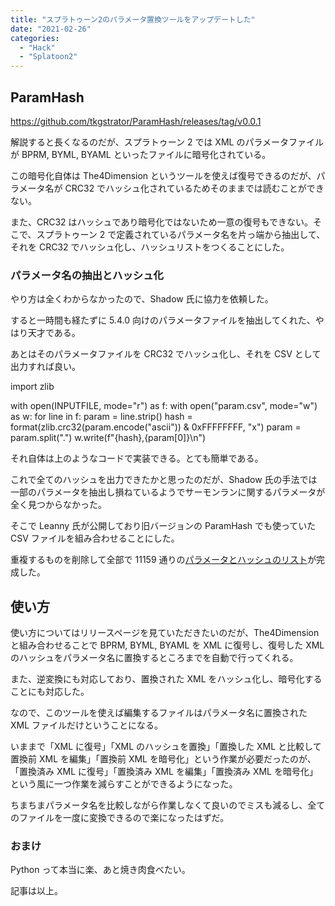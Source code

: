 ```yaml
---
title: "スプラトゥーン2のパラメータ置換ツールをアップデートした"
date: "2021-02-26"
categories:
  - "Hack"
  - "Splatoon2"
---
```


## ParamHash

https://github.com/tkgstrator/ParamHash/releases/tag/v0.0.1

解説すると長くなるのだが、スプラトゥーン 2 では XML のパラメータファイルが BPRM, BYML, BYAML といったファイルに暗号化されている。

この暗号化自体は The4Dimension というツールを使えば復号できるのだが、パラメータ名が CRC32 でハッシュ化されているためそのままでは読むことができない。

また、CRC32 はハッシュであり暗号化ではないため一意の復号もできない。そこで、スプラトゥーン 2 で定義されているパラメータ名を片っ端から抽出して、それを CRC32 でハッシュ化し、ハッシュリストをつくることにした。

### パラメータ名の抽出とハッシュ化

やり方は全くわからなかったので、Shadow 氏に協力を依頼した。

すると一時間も経たずに 5.4.0 向けのパラメータファイルを抽出してくれた、やはり天才である。

あとはそのパラメータファイルを CRC32 でハッシュ化し、それを CSV として出力すれば良い。

import zlib

with open(INPUTFILE, mode="r") as f:
with open("param.csv", mode="w") as w:
for line in f:
param = line.strip()
hash = format(zlib.crc32(param.encode("ascii")) & 0xFFFFFFFF, "x")
param = param.split(".")
w.write(f"{hash},{param\[0\]}\\n")

それ自体は上のようなコードで実装できる。とても簡単である。

これで全てのハッシュを出力できたかと思ったのだが、Shadow 氏の手法では一部のパラメータを抽出し損ねているようでサーモンランに関するパラメータが全く見つからなかった。

そこで Leanny 氏が公開しており旧バージョンの ParamHash でも使っていた CSV ファイルを組み合わせることにした。

重複するものを削除して全部で 11159 通りの[パラメータとハッシュのリスト](https://github.com/tkgstrator/ParamHash/blob/python/param.csv)が完成した。

## 使い方

使い方についてはリリースページを見ていただきたいのだが、The4Dimension と組み合わせることで BPRM, BYML, BYAML を XML に復号し、復号した XML のハッシュをパラメータ名に置換するところまでを自動で行ってくれる。

また、逆変換にも対応しており、置換された XML をハッシュ化し、暗号化することにも対応した。

なので、このツールを使えば編集するファイルはパラメータ名に置換された XML ファイルだけということになる。

いままで「XML に復号」「XML のハッシュを置換」「置換した XML と比較して置換前 XML を編集」「置換前 XML を暗号化」という作業が必要だったのが、「置換済み XML に復号」「置換済み XML を編集」「置換済み XML を暗号化」という風に一つ作業を減らすことができるようになった。

ちまちまパラメータ名を比較しながら作業しなくて良いのでミスも減るし、全てのファイルを一度に変換できるので楽になったはずだ。

### おまけ

Python って本当に楽、あと焼き肉食べたい。

記事は以上。
